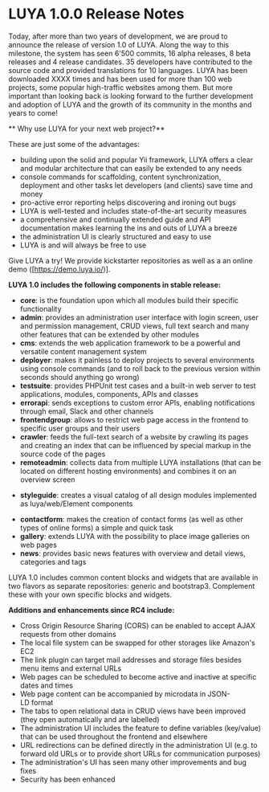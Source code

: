 # LUYA 1.0.0 Release Notes

Today, after more than two years of development, we are proud to announce the release of version 1.0 of LUYA. Along the way to this milestone, the system has seen 6'500 commits, 16 alpha releases, 8 beta releases and 4 release candidates. 35 developers have contributed to the source code and provided translations for 10 languages. LUYA has been downloaded XXXX times and has been used for more than 100 web projects, some popular high-traffic websites among them. But more important than looking back is looking forward to the further development and adoption of LUYA and the growth of its community in the months and years to come!

** Why use LUYA for your next web project?**

These are just some of the advantages:

- building upon the solid and popular Yii framework, LUYA offers a clear and modular architecture that can easily be extended to any needs
- console commands for scaffolding, content synchronization, deployment and other tasks let developers (and clients) save time and money
- pro-active error reporting helps discovering and ironing out bugs
- LUYA is well-tested and includes state-of-the-art security measures
- a comprehensive and continually extended guide and API documentation makes learning the ins and outs of LUYA a breeze
- the administration UI is clearly structured and easy to use
- LUYA is and will always be free to use

Give LUYA a try! We provide kickstarter repositories as well as a an online demo ([https://demo.luya.io/)].

**LUYA 1.0 includes the following components in stable release:**

+ **core**: is the foundation upon which all modules build their specific functionality
 + **admin**: provides an administration user interface with login screen, user and permission management, CRUD views, full text search and many other features that can be extended by other modules
 + **cms**: extends the web application framework to be a powerful and versatile content management system
 + **deployer**: makes it painless to deploy projects to several environments using console commands (and to roll back to the previous version within seconds should anything go wrong)
 + **testsuite**: provides PHPUnit test cases and a built-in web server to test applications, modules, components, APIs and classes
 + **errorapi**: sends exceptions to custom error APIs, enabling notifications through email, Slack and other channels
 + **frontendgroup**: allows to restrict web page access in the frontend to specific user groups and their users
 + **crawler**: feeds the full-text search of a website by crawling its pages and creating an index that can be influenced by special markup in the source code of the pages
 + **remoteadmin**: collects data from multiple LUYA installations (that can be located on different hosting environments) and combines it on an overview screen
 - **styleguide**: creates a visual catalog of all design modules implemented as luya/web/Element components
 + **contactform**: makes the creation of contact forms (as well as other types of online forms) a simple and quick task
 + **gallery**: extends LUYA with the possibility to place image galleries on web pages
 + **news**: provides basic news features with overview and detail views, categories and tags

LUYA 1.0 includes common content blocks and widgets that are available in two flavors as separate repositories: generic and bootstrap3. Complement these with your own specific blocks and widgets.

**Additions and enhancements since RC4 include:**

+ Cross Origin Resource Sharing (CORS) can be enabled to accept AJAX requests from other domains
+ The local file system can be swapped for other storages like Amazon's EC2
+ The link plugin can target mail addresses and storage files besides menu items and external URLs
+ Web pages can be scheduled to become active and inactive at specific dates and times
+ Web page content can be accompanied by microdata in JSON-LD format 
+ The tabs to open relational data in CRUD views have been improved (they open automatically and are labelled)
+ The administration UI includes the feature to define variables (key/value) that can be used throughout the frontend and elsewhere
+ URL redirections can be defined directly in the administration UI (e.g. to forward old URLs or to provide short URLs for communication purposes)
+ The administration's UI has seen many other improvements and bug fixes
+ Security has been enhanced
